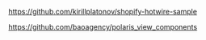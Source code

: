 https://github.com/kirillplatonov/shopify-hotwire-sample

https://github.com/baoagency/polaris_view_components